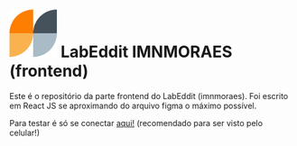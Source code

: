 # ![logo](labeddit.png)  LabEddit IMNMORAES (frontend)



Este é o repositório da parte frontend do LabEddit (imnmoraes). Foi escrito em React JS se aproximando do arquivo figma o máximo possível.

Para testar é só se conectar [aqui!](https://labeddit-imnmoraes.surge.sh/) (recomendado para ser visto pelo celular!)